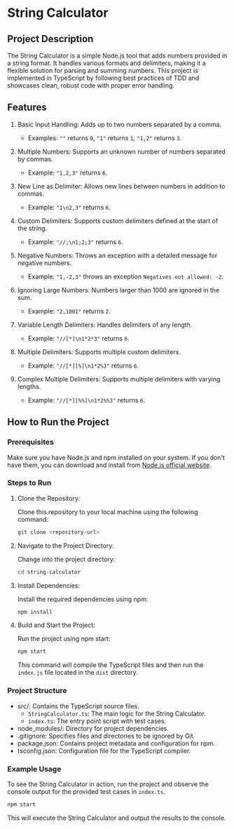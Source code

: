 # String Calculator

## Project Description

The String Calculator is a simple Node.js tool that adds numbers provided in a string format. It handles various formats and delimiters, making it a flexible solution for parsing and summing numbers. 
This project is implemented in TypeScript by following best practices of TDD and showcases clean, robust code with proper error handling.

## Features

1. Basic Input Handling: Adds up to two numbers separated by a comma.
   - Examples: `""` returns `0`, `"1"` returns `1`, `"1,2"` returns `3`.

2. Multiple Numbers: Supports an unknown number of numbers separated by commas.
   - Example: `"1,2,3"` returns `6`.

3. New Line as Delimiter: Allows new lines between numbers in addition to commas.
   - Example: `"1\n2,3"` returns `6`.

4. Custom Delimiters: Supports custom delimiters defined at the start of the string.
   - Example: `"//;\n1;2;3"` returns `6`.

5. Negative Numbers: Throws an exception with a detailed message for negative numbers.
   - Example: `"1,-2,3"` throws an exception `Negatives not allowed: -2`.

6. Ignoring Large Numbers: Numbers larger than 1000 are ignored in the sum.
   - Example: `"2,1001"` returns `2`.

7. Variable Length Delimiters: Handles delimiters of any length.
   - Example: `"//[*]\n1*2*3"` returns `6`.

8. Multiple Delimiters: Supports multiple custom delimiters.
   - Example: `"//[*][%]\n1*2%3"` returns `6`.

9. Complex Multiple Delimiters: Supports multiple delimiters with varying lengths.
   - Example: `"//[*][%%]\n1*2%%3"` returns `6`.

## How to Run the Project

### Prerequisites

Make sure you have Node.js and npm installed on your system. If you don't have them, you can download and install from [Node.js official website](https://nodejs.org/).

### Steps to Run

1. Clone the Repository:

   Clone this repository to your local machine using the following command:
   ```bash
   git clone <repository-url>
   ```

2. Navigate to the Project Directory:

   Change into the project directory:
   ```bash
   cd string-calculator
   ```

3. Install Dependencies:

   Install the required dependencies using npm:
   ```bash
   npm install
   ```

4. Build and Start the Project:

   Run the project using npm start:
   ```bash
   npm start
   ```

   This command will compile the TypeScript files and then run the `index.js` file located in the `dist` directory.

### Project Structure

- src/: Contains the TypeScript source files.
  - `StringCalculator.ts`: The main logic for the String Calculator.
  - `index.ts`: The entry point script with test cases.
- node_modules/: Directory for project dependencies.
- .gitignore: Specifies files and directories to be ignored by Git.
- package.json: Contains project metadata and configuration for npm.
- tsconfig.json: Configuration file for the TypeScript compiler.

### Example Usage

To see the String Calculator in action, run the project and observe the console output for the provided test cases in `index.ts`.

```bash
npm start
```

This will execute the String Calculator and output the results to the console.

